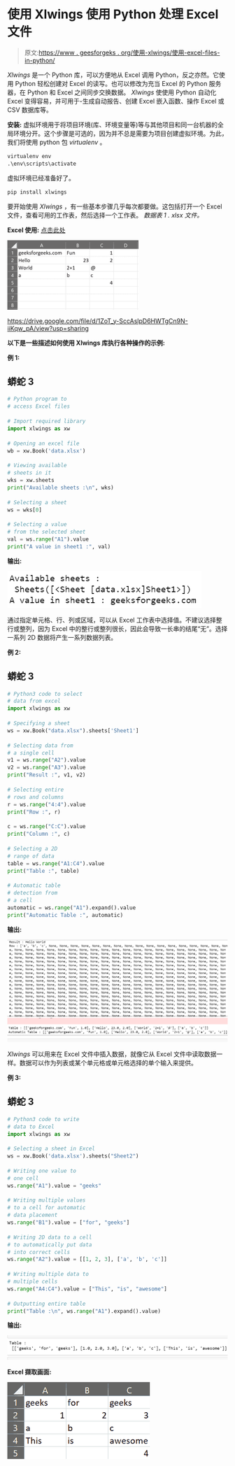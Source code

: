 # 使用 Xlwings 使用 Python 处理 Excel 文件

> 原文:[https://www . geesforgeks . org/使用-xlwings/使用-excel-files-in-python/](https://www.geeksforgeeks.org/working-with-excel-files-in-python-using-xlwings/)

*Xlwings* 是一个 Python 库，可以方便地从 Excel 调用 Python，反之亦然。它使用 Python 轻松创建对 Excel 的读写。也可以修改为充当 Excel 的 Python 服务器，在 Python 和 Excel 之间同步交换数据。 *Xlwings* 使使用 Python 自动化 Excel 变得容易，并可用于-生成自动报告、创建 Excel 嵌入函数、操作 Excel 或 CSV 数据库等。

**安装:**
虚拟环境用于将项目环境(库、环境变量等)等与其他项目和同一台机器的全局环境分开。这个步骤是可选的，因为并不总是需要为项目创建虚拟环境。为此，我们将使用 python 包 *virtualenv* 。

```py
virtualenv env
.\env\scripts\activate
```

虚拟环境已经准备好了。

```py
pip install xlwings
```

要开始使用 *Xlwings* ，有一些基本步骤几乎每次都要做。这包括打开一个 Excel 文件，查看可用的工作表，然后选择一个工作表。
*数据表 1 . xlsx 文件。*

**Excel 使用:** [点击此处](https://drive.google.com/file/d/1ZoT_y-SccAslpD6HWTgCn9N-iiKqw_pA/view?usp=sharing)

[![](img/c7cd2f6ba3206b9a458db238e08fb976.png)](http://s000.tinyupload.com/index.php?file_id=37669374669531855166)

https://drive.google.com/file/d/1ZoT_y-SccAslpD6HWTgCn9N-iiKqw_pA/view?usp=sharing

**以下是一些描述如何使用 Xlwings 库执行各种操作的示例:**

**例 1:**

## 蟒蛇 3

```py
# Python program to
# access Excel files

# Import required library
import xlwings as xw

# Opening an excel file
wb = xw.Book('data.xlsx')

# Viewing available
# sheets in it
wks = xw.sheets
print("Available sheets :\n", wks)

# Selecting a sheet
ws = wks[0]

# Selecting a value
# from the selected sheet
val = ws.range("A1").value
print("A value in sheet1 :", val)
```

**输出:**

![](img/27babb457e6b568aab7d8b99c036e63c.png)

通过指定单元格、行、列或区域，可以从 Excel 工作表中选择值。不建议选择整行或整列，因为 Excel 中的整行或整列很长，因此会导致一长串的结尾“无”。选择一系列 2D 数据将产生一系列数据列表。

**例 2:**

## 蟒蛇 3

```py
# Python3 code to select
# data from excel
import xlwings as xw

# Specifying a sheet
ws = xw.Book("data.xlsx").sheets['Sheet1']

# Selecting data from
# a single cell
v1 = ws.range("A2").value
v2 = ws.range("A3").value
print("Result :", v1, v2)

# Selecting entire
# rows and columns
r = ws.range("4:4").value
print("Row :", r)

c = ws.range("C:C").value
print("Column :", c)

# Selecting a 2D
# range of data
table = ws.range("A1:C4").value
print("Table :", table)

# Automatic table
# detection from
# a cell
automatic = ws.range("A1").expand().value
print("Automatic Table :", automatic)
```

**输出:**

![](img/1703dd9f5f574a92523508ccf41cce6c.png) ![](img/413b37354fdefc1cbe01f95b6874e892.png)

*Xlwings* 可以用来在 Excel 文件中插入数据，就像它从 Excel 文件中读取数据一样。数据可以作为列表或某个单元格或单元格选择的单个输入来提供。

**例 3:**

## 蟒蛇 3

```py
# Python3 code to write
# data to Excel
import xlwings as xw

# Selecting a sheet in Excel
ws = xw.Book('data.xlsx').sheets("Sheet2")

# Writing one value to
# one cell
ws.range("A1").value = "geeks"

# Writing multiple values
# to a cell for automatic
# data placement
ws.range("B1").value = ["for", "geeks"]

# Writing 2D data to a cell
# to automatically put data
# into correct cells
ws.range("A2").value = [[1, 2, 3], ['a', 'b', 'c']]

# Writing multiple data to
# multiple cells
ws.range("A4:C4").value = ["This", "is", "awesome"]

# Outputting entire table
print("Table :\n", ws.range("A1").expand().value)
```

**输出:**

![](img/d285c886e93a4fbee18a30f75c1646b8.png)

**Excel 撷取画面:**

![](img/9cec7c4d464ac5357abca90d5f2bb002.png)